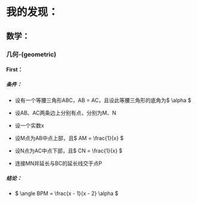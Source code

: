 # 我的发现：

## 数学：

### 几何\-\(geometric)

#### First：

##### 条件：

-  设有一个等腰三角形ABC，AB = AC，且设此等腰三角形的底角为$ \alpha $

-  设AB、AC两条边上分别有点，分别为M、N

-  设一个实数x

-  设M点为AB中点上部，且$ AM = \frac{1}{x} $

-  设N点为AC中点下部，且$ CN = \frac{1}{x} $

-  连接MN并延长与BC的延长线交于点P

##### 结论：

-  $ \angle BPM = \frac{x - 1}{x - 2} \alpha $
